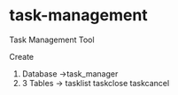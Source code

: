 # task-management
Task Management Tool

Create 
1) Database ->task_manager
2) 3 Tables -> tasklist
               taskclose
               taskcancel
 
